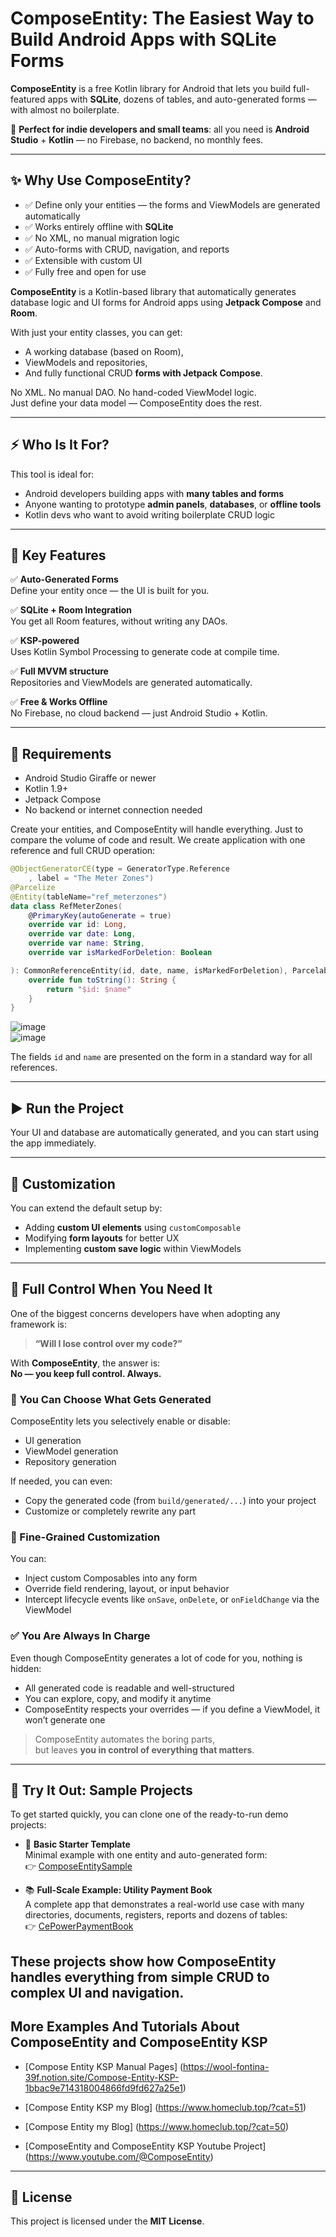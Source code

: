 # ComposeEntity: The Easiest Way to Build Android Apps with SQLite Forms

**ComposeEntity** is a free Kotlin library for Android that lets you build full-featured apps with **SQLite**, dozens of tables, and auto-generated forms — with almost no boilerplate.

🚀 **Perfect for indie developers and small teams**: all you need is **Android Studio** + **Kotlin** — no Firebase, no backend, no monthly fees.

---

## ✨ Why Use ComposeEntity?

- ✅ Define only your entities — the forms and ViewModels are generated automatically  
- ✅ Works entirely offline with **SQLite**  
- ✅ No XML, no manual migration logic  
- ✅ Auto-forms with CRUD, navigation, and reports  
- ✅ Extensible with custom UI  
- ✅ Fully free and open for use  

**ComposeEntity** is a Kotlin-based library that automatically generates database logic and UI forms for Android apps using **Jetpack Compose** and **Room**.

With just your entity classes, you can get:
- A working database (based on Room),
- ViewModels and repositories,
- And fully functional CRUD **forms with Jetpack Compose**.

No XML. No manual DAO. No hand-coded ViewModel logic.  
Just define your data model — ComposeEntity does the rest.

---

## ⚡ Who Is It For?

This tool is ideal for:
- Android developers building apps with **many tables and forms**
- Anyone wanting to prototype **admin panels**, **databases**, or **offline tools**
- Kotlin devs who want to avoid writing boilerplate CRUD logic

---

## 🚀 Key Features

✅ **Auto-Generated Forms**  
Define your entity once — the UI is built for you.

✅ **SQLite + Room Integration**  
You get all Room features, without writing any DAOs.

✅ **KSP-powered**  
Uses Kotlin Symbol Processing to generate code at compile time.

✅ **Full MVVM structure**  
Repositories and ViewModels are generated automatically.

✅ **Free & Works Offline**  
No Firebase, no cloud backend — just Android Studio + Kotlin.

---

## 🧰 Requirements

- Android Studio Giraffe or newer  
- Kotlin 1.9+  
- Jetpack Compose  
- No backend or internet connection needed  

Create your entities, and ComposeEntity will handle everything. Just to compare the volume of code and result. We create application with one reference and full CRUD operation:

```kotlin
@ObjectGeneratorCE(type = GeneratorType.Reference
    , label = "The Meter Zones")
@Parcelize
@Entity(tableName="ref_meterzones")
data class RefMeterZones(
    @PrimaryKey(autoGenerate = true)
    override var id: Long,
    override var date: Long,
    override var name: String,
    override var isMarkedForDeletion: Boolean

): CommonReferenceEntity(id, date, name, isMarkedForDeletion), Parcelable {
    override fun toString(): String {
        return "$id: $name"
    }
}
```

![image](https://github.com/user-attachments/assets/38aac061-1180-4841-87d1-09ef9cfb65a8)  
![image](https://github.com/user-attachments/assets/6bbd9e59-dd71-4b48-8dd8-7db3e3f22908)

The fields `id` and `name` are presented on the form in a standard way for all references.

---

## ▶️ Run the Project

Your UI and database are automatically generated, and you can start using the app immediately.

---

## 📝 Customization

You can extend the default setup by:
- Adding **custom UI elements** using `customComposable`
- Modifying **form layouts** for better UX
- Implementing **custom save logic** within ViewModels

---

## 🧠 Full Control When You Need It

One of the biggest concerns developers have when adopting any framework is:

> **“Will I lose control over my code?”**

With **ComposeEntity**, the answer is:  
**No — you keep full control. Always.**

### 🔧 You Can Choose What Gets Generated

ComposeEntity lets you selectively enable or disable:
- UI generation
- ViewModel generation
- Repository generation

If needed, you can even:
- Copy the generated code (from `build/generated/...`) into your project
- Customize or completely rewrite any part

### 🎯 Fine-Grained Customization

You can:
- Inject custom Composables into any form
- Override field rendering, layout, or input behavior
- Intercept lifecycle events like `onSave`, `onDelete`, or `onFieldChange` via the ViewModel

### ✅ You Are Always In Charge

Even though ComposeEntity generates a lot of code for you, nothing is hidden:
- All generated code is readable and well-structured
- You can explore, copy, and modify it anytime
- ComposeEntity respects your overrides — if you define a ViewModel, it won’t generate one

> ComposeEntity automates the boring parts,  
> but leaves **you in control of everything that matters**.


---
## 🧪 Try It Out: Sample Projects

To get started quickly, you can clone one of the ready-to-run demo projects:

- 🧱 **Basic Starter Template**  
  Minimal example with one entity and auto-generated form:  
  👉 [ComposeEntitySample](https://github.com/SergeyBoboshko/ComposeEntitySample)

- 📚 **Full-Scale Example: Utility Payment Book**  
  A complete app that demonstrates a real-world use case with many directories, documents, registers, reports and dozens of tables:  
  👉 [CePowerPaymentBook](https://github.com/SergeyBoboshko/CePowerPaymentBook)

These projects show how ComposeEntity handles everything from simple CRUD to complex UI and navigation.
---
## More Examples And Tutorials About ComposeEntity and ComposeEntity KSP

- [Compose Entity KSP Manual Pages] (https://wool-fontina-39f.notion.site/Compose-Entity-KSP-1bbac9e714318004866fd9fd627a25e1)

- [Compose Entity KSP my Blog] (https://www.homeclub.top/?cat=51)

- [Compose Entity my Blog] (https://www.homeclub.top/?cat=50)

- [ComposeEntity and ComposeEntity KSP Youtube Project] (https://www.youtube.com/@ComposeEntity)

---

## 📜 License

This project is licensed under the **MIT License**.
